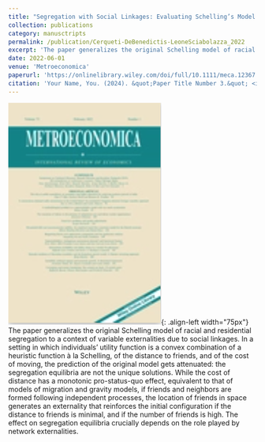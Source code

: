 ```yaml
---
title: "Segregation with Social Linkages: Evaluating Schelling’s Model with Networked Individuals"
collection: publications
category: manusctripts
permalink: /publication/Cerqueti-DeBenedictis-LeoneSciabolazza_2022
excerpt: 'The paper generalizes the original Schelling model of racial and residential segregation to a context of variable externalities due to social linkages.'
date: 2022-06-01
venue: 'Metroeconomica'
paperurl: 'https://onlinelibrary.wiley.com/doi/full/10.1111/meca.12367'
citation: 'Your Name, You. (2024). &quot;Paper Title Number 3.&quot; <i>GitHub Journal of Bugs</i>. 73(2), 384-440.'
---
```


![Pub1](/images/Metro.png){: .align-left width="75px"} The paper generalizes the original Schelling model of racial and residential segregation to a context of variable externalities due to social linkages. In a setting in which individuals’ utility function is a convex combination of a heuristic function à la Schelling, of the distance to friends, and of the cost of moving, the prediction of the original model gets attenuated: the segregation equilibria are not the unique solutions. While the cost of distance has a monotonic pro-status-quo effect, equivalent to that of models of migration and gravity models, if friends and neighbors are formed following independent processes, the location of friends in space generates an externality that reinforces the initial configuration if the distance to friends is minimal, and if the number of friends is high. The effect on segregation equilibria crucially depends on the role played by network externalities.
